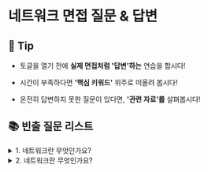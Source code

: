 # 네트워크 면접 질문 & 답변

## 🎁 Tip

- 토글을 열기 전에 **실제 면접처럼 '답변'하는** 연습을 합시다!

- 시간이 부족하다면 **'핵심 키워드'** 위주로 떠올려 봅시다! 

- 온전히 답변하지 못한 질문이 있다면, **'관련 자료'를** 살펴봅시다!


## 📚 빈출 질문 리스트

<details>
<summary>1. 네트워크란 무엇인가요?</summary>

### 👨🏻‍💻 **답변**
``` 
네트워크는 컴퓨터와 기타 장치들이 데이터를 교환할 수 있도록 연결된 구조입니다. 이를 통해 정보를 주고받고 자원을 공유할 수 있습니다.
```
### 🎯 **핵심 키워드**
```
데이터 교환, 연결된 구조, 정보 공유
```
### 📔 **관련 자료**
- [1. 네트워크의 기초](링크)

</details>


<details>
<summary>2. 네트워크란 무엇인가요?</summary>

### 👨🏻‍💻 **답변**
``` 
네트워크는 컴퓨터와 기타 장치들이 데이터를 교환할 수 있도록 연결된 구조입니다. 이를 통해 정보를 주고받고 자원을 공유할 수 있습니다.
```
### 🎯 **핵심 키워드**
```
데이터 교환, 연결된 구조, 정보 공유
```
### 📔 **관련 자료**
- [네트워크 개요 레포](링크)

</details>


